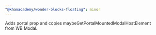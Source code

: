 ```yaml
---
"@khanacademy/wonder-blocks-floating": minor
---
```


Adds portal prop and copies maybeGetPortalMountedModalHostElement from WB Modal.
